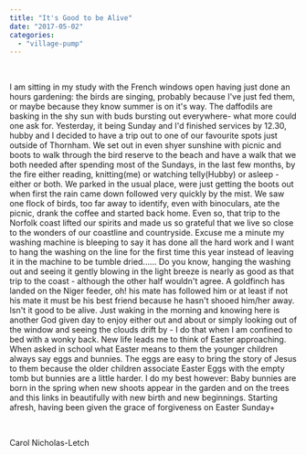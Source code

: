 ```yaml
---
title: "It's Good to be Alive"
date: "2017-05-02"
categories: 
  - "village-pump"
---
```


 

I am sitting in my study with the French windows open having just done an hours gardening: the birds are singing, probably because I've just fed them, or maybe because they know summer is on it's way. The daffodils are basking in the shy sun with buds bursting out everywhere- what more could one ask for. Yesterday, it being Sunday and I'd finished services by 12.30, hubby and I decided to have a trip out to one of our favourite spots just outside of Thornham. We set out in even shyer sunshine with picnic and boots to walk through the bird reserve to the beach and have a walk that we both needed after spending most of the Sundays, in the last few months, by the fire either reading, knitting(me) or watching telly(Hubby) or asleep - either or both. We parked in the usual place, were just getting the boots out when first the rain came down followed very quickly by the mist. We saw one flock of birds, too far away to identify, even with binoculars, ate the picnic, drank the coffee and started back home. Even so, that trip to the Norfolk coast lifted our spirits and made us so grateful that we live so close to the wonders of our coastline and countryside. Excuse me a minute my washing machine is bleeping to say it has done all the hard work and I want to hang the washing on the line for the first time this year instead of leaving it in the machine to be tumble dried...... Do you know, hanging the washing out and seeing it gently blowing in the light breeze is nearly as good as that trip to the coast - although the other half wouldn't agree. A goldfinch has landed on the Niger feeder, oh! his mate has followed him or at least if not his mate it must be his best friend because he hasn't shooed him/her away. Isn't it good to be alive. Just waking in the morning and knowing here is another God given day to enjoy either out and about or simply looking out of the window and seeing the clouds drift by - I do that when I am confined to bed with a wonky back. New life leads me to think of Easter approaching. When asked in school what Easter means to them the younger children always say eggs and bunnies. The eggs are easy to bring the story of Jesus to them because the older children associate Easter Eggs with the empty tomb but bunnies are a little harder. I do my best however: Baby bunnies are born in the spring when new shoots appear in the garden and on the trees and this links in beautifully with new birth and new beginnings. Starting afresh, having been given the grace of forgiveness on Easter Sunday+

 

Carol Nicholas-Letch
